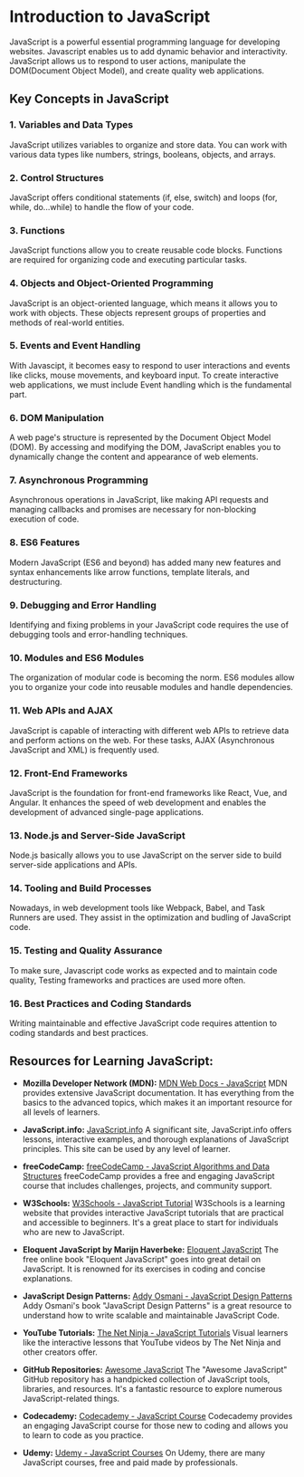 # Introduction to JavaScript
JavaScript is a powerful essential programming language for developing websites. Javascript enables us to add dynamic behavior and interactivity. JavaScript allows us to respond to user actions, manipulate the DOM(Document Object Model), and create quality web applications.

## Key Concepts in JavaScript

### 1. Variables and Data Types

JavaScript utilizes variables to organize and store data. You can work with various data types like numbers, strings, booleans, objects, and arrays.

### 2. Control Structures

JavaScript offers conditional statements (if, else, switch) and loops (for, while, do...while) to handle the flow of your code.

### 3. Functions

JavaScript functions allow you to create reusable code blocks. Functions are required for organizing code and executing particular tasks.

### 4. Objects and Object-Oriented Programming

JavaScript is an object-oriented language, which means it allows you to work with objects. These objects represent groups of properties and methods of real-world entities.


### 5. Events and Event Handling

With Javascipt, it becomes easy to respond to user interactions and events like clicks, mouse movements, and keyboard input. To create interactive web applications, we must include Event handling which is the fundamental part.

### 6. DOM Manipulation

A web page's structure is represented by the Document Object Model (DOM). By accessing and modifying the DOM, JavaScript enables you to dynamically change the content and appearance of web elements.

### 7. Asynchronous Programming

Asynchronous operations in JavaScript, like making API requests and managing callbacks and promises are necessary for non-blocking execution of code.

### 8. ES6 Features

Modern JavaScript (ES6 and beyond) has added many new features and syntax enhancements like arrow functions, template literals, and destructuring.

### 9. Debugging and Error Handling

Identifying and fixing problems in your JavaScript code requires the use of debugging tools and error-handling techniques.

### 10. Modules and ES6 Modules

The organization of modular code is becoming the norm. ES6 modules allow you to organize your code into reusable modules and handle dependencies.

### 11. Web APIs and AJAX

JavaScript is capable of interacting with different web APIs to retrieve data and perform actions on the web. For these tasks, AJAX (Asynchronous JavaScript and XML)  is frequently used.

### 12. Front-End Frameworks

JavaScript is the foundation for front-end frameworks like React, Vue, and Angular. It enhances the speed of web development and enables the development of advanced single-page applications.

### 13. Node.js and Server-Side JavaScript

Node.js basically allows you to use JavaScript on the server side to build server-side applications and APIs.

### 14. Tooling and Build Processes

Nowadays, in web development tools like Webpack, Babel, and Task Runners are used. They assist in the optimization and budling of JavaScript code.

### 15. Testing and Quality Assurance

To make sure, Javascript code works as expected and to maintain code quality, Testing frameworks and practices are used more often.

### 16. Best Practices and Coding Standards

Writing maintainable and effective JavaScript code requires attention to coding standards and best practices.

## Resources for Learning JavaScript:

- **Mozilla Developer Network (MDN):**
  [MDN Web Docs - JavaScript](https://developer.mozilla.org/en-US/docs/Web/JavaScript)
  MDN provides extensive JavaScript documentation. It has everything from the basics to the advanced topics, which makes it an important resource for all levels of learners.

- **JavaScript.info:**
  [JavaScript.info](https://javascript.info/)
   A significant site, JavaScript.info offers lessons, interactive examples, and thorough explanations of JavaScript principles. This site can be used by any level of learner.

- **freeCodeCamp:**
  [freeCodeCamp - JavaScript Algorithms and Data Structures](https://www.freecodecamp.org/learn/javascript-algorithms-and-data-structures/)
  freeCodeCamp provides a free and engaging JavaScript course that includes challenges, projects, and community support. 

- **W3Schools:**
  [W3Schools - JavaScript Tutorial](https://www.w3schools.com/js/)
  W3Schools is a learning website that provides interactive JavaScript tutorials that are practical and accessible to beginners. It's a great place to start for individuals who are new to JavaScript.

- **Eloquent JavaScript by Marijn Haverbeke:**
  [Eloquent JavaScript](https://eloquentjavascript.net/)
   The free online book "Eloquent JavaScript" goes into great detail on JavaScript. It is renowned for its exercises in coding and concise explanations.

- **JavaScript Design Patterns:**
  [Addy Osmani - JavaScript Design Patterns](https://addyosmani.com/resources/essentialjsdesignpatterns/book/)
  Addy Osmani's book "JavaScript Design Patterns" is a great resource to understand how to write scalable and maintainable JavaScript Code.

- **YouTube Tutorials:**
  [The Net Ninja - JavaScript Tutorials](https://www.youtube.com/playlist?list=PL4cUxeGkcC9haFPT7J25Q9GRB_ZkFrQAc)
  Visual learners like the interactive lessons that YouTube videos by The Net Ninja and other creators offer.

- **GitHub Repositories:**
  [Awesome JavaScript](https://github.com/sorrycc/awesome-javascript)
  The "Awesome JavaScript" GitHub repository has a handpicked collection of JavaScript tools, libraries, and resources.  It's a fantastic resource to explore numerous JavaScript-related things.

- **Codecademy:**
  [Codecademy - JavaScript Course](https://www.codecademy.com/learn/introduction-to-javascript)
  Codecademy provides an engaging JavaScript course for those new to coding and allows you to learn to code as you practice.

- **Udemy:**
  [Udemy - JavaScript Courses](https://www.udemy.com/topic/javascript/)
  On Udemy, there are many JavaScript courses, free and paid made by professionals.




